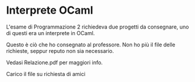 # Interprete OCaml

L'esame di Programmazione 2 richiedeva due progetti da consegnare, uno di questi era un interprete in OCaml.

Questo è ciò che ho consegnato al professore. Non ho più il file delle richieste, seppur reputo non sia necessario. 

Vedasi Relazione.pdf per maggiori info.

Carico il file su richiesta di amici
